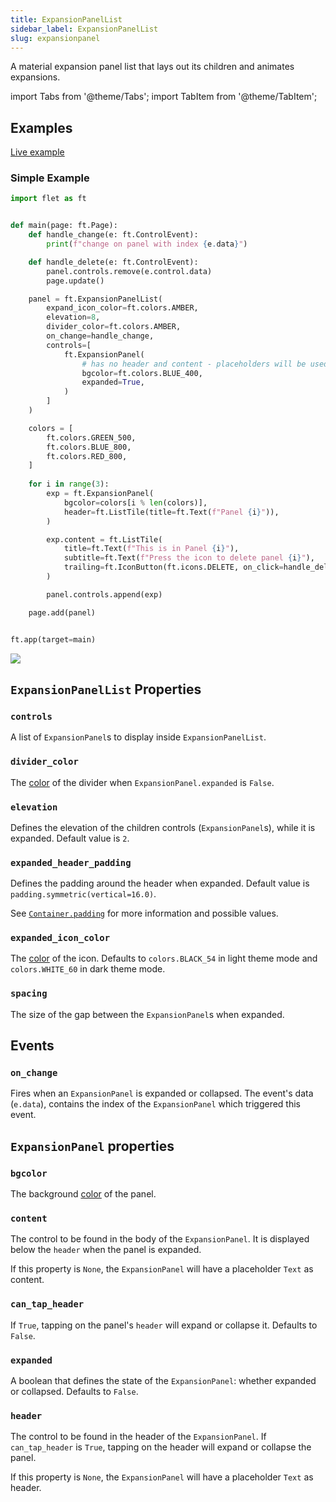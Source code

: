 ```yaml
---
title: ExpansionPanelList
sidebar_label: ExpansionPanelList
slug: expansionpanel
---
```


A material expansion panel list that lays out its children and animates expansions.


import Tabs from '@theme/Tabs';
import TabItem from '@theme/TabItem';

## Examples

[Live example](https://flet-controls-gallery.fly.dev/layout/expansionpanellist)

### Simple Example

<Tabs groupId="language">
  <TabItem value="python" label="Python" default>

```python
import flet as ft


def main(page: ft.Page):
    def handle_change(e: ft.ControlEvent):
        print(f"change on panel with index {e.data}")

    def handle_delete(e: ft.ControlEvent):
        panel.controls.remove(e.control.data)
        page.update()

    panel = ft.ExpansionPanelList(
        expand_icon_color=ft.colors.AMBER,
        elevation=8,
        divider_color=ft.colors.AMBER,
        on_change=handle_change,
        controls=[
            ft.ExpansionPanel(
                # has no header and content - placeholders will be used
                bgcolor=ft.colors.BLUE_400,
                expanded=True,
            )
        ]
    )

    colors = [
        ft.colors.GREEN_500,
        ft.colors.BLUE_800,
        ft.colors.RED_800,
    ]
    
    for i in range(3):
        exp = ft.ExpansionPanel(
            bgcolor=colors[i % len(colors)],
            header=ft.ListTile(title=ft.Text(f"Panel {i}")),
        )

        exp.content = ft.ListTile(
            title=ft.Text(f"This is in Panel {i}"),
            subtitle=ft.Text(f"Press the icon to delete panel {i}"),
            trailing=ft.IconButton(ft.icons.DELETE, on_click=handle_delete, data=exp),
        )

        panel.controls.append(exp)

    page.add(panel)


ft.app(target=main)
```
  </TabItem>
</Tabs>

<img src="/img/docs/controls/expansion-panel/expansion-panel.gif" className="screenshot-40"/>

## `ExpansionPanelList` Properties

### `controls`

A list of `ExpansionPanel`s to display inside `ExpansionPanelList`.

### `divider_color`

The [color](/docs/reference/colors) of the divider when `ExpansionPanel.expanded` is `False`.

### `elevation`

Defines the elevation of the children controls (`ExpansionPanel`s), while it is expanded. Default value is `2`.

### `expanded_header_padding`

Defines the padding around the header when expanded. Default value is `padding.symmetric(vertical=16.0)`.

See [`Container.padding`](container#padding) for more information and possible values.

### `expanded_icon_color`

The [color](/docs/reference/colors) of the icon. Defaults to `colors.BLACK_54` in light theme mode and `colors.WHITE_60` in dark theme mode.

### `spacing`

The size of the gap between the `ExpansionPanel`s when expanded.

## Events

### `on_change`

Fires when an `ExpansionPanel` is expanded or collapsed. The event's data (`e.data`), contains the index of the `ExpansionPanel` which triggered this event.

## `ExpansionPanel` properties

### `bgcolor`

The background [color](/docs/reference/colors) of the panel.

### `content`

The control to be found in the body of the `ExpansionPanel`. It is displayed below the `header` when the panel is expanded.

If this property is `None`, the `ExpansionPanel` will have a placeholder `Text` as content.

### `can_tap_header`

If `True`, tapping on the panel's `header` will expand or collapse it. Defaults to `False`.

### `expanded`

A boolean that defines the state of the `ExpansionPanel`: whether expanded or collapsed. Defaults to `False`.

### `header`

The control to be found in the header of the `ExpansionPanel`. If `can_tap_header` is `True`, tapping on the header will expand or collapse the panel.

If this property is `None`, the `ExpansionPanel` will have a placeholder `Text` as header.
